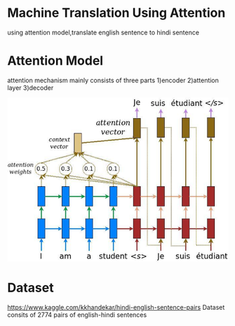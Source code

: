 # Machine Translation Using Attention
using attention model,translate english sentence to hindi sentence 
# Attention Model
attention mechanism mainly consists of three parts 1)encoder 2)attention layer 3)decoder

![attention model](attentio_model.png)

# Dataset
https://www.kaggle.com/kkhandekar/hindi-english-sentence-pairs
Dataset consits of 2774 pairs of english-hindi sentences
